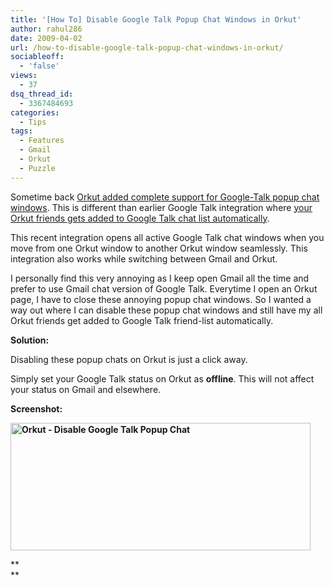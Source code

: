 ```yaml
---
title: '[How To] Disable Google Talk Popup Chat Windows in Orkut'
author: rahul286
date: 2009-04-02
url: /how-to-disable-google-talk-popup-chat-windows-in-orkut/
sociableoff:
  - 'false'
views:
  - 37
dsq_thread_id:
  - 3367484693
categories:
  - Tips
tags:
  - Features
  - Gmail
  - Orkut
  - Puzzle
---
```

Sometime back [Orkut added complete support for Google-Talk popup chat windows][1]. This is different than earlier Google Talk integration where [your Orkut friends gets added to Google Talk chat list automatically][2].

This recent integration opens all active Google Talk chat windows when you move from one Orkut window to another Orkut window seamlessly. This integration also works while switching between Gmail and Orkut.

I personally find this very annoying as I keep open Gmail all the time and prefer to use Gmail chat version of Google Talk. Everytime I open an Orkut page, I have to close these annoying popup chat windows. So I wanted a way out where I can disable these popup chat windows and still have my all Orkut friends get added to Google Talk friend-list automatically.

**Solution:**

Disabling these popup chats on Orkut is just a click away.

Simply set your Google Talk status on Orkut as **offline**. This will not affect your status on Gmail and elsewhere.

**Screenshot:**

**<img class="wp-image-51334" src="http://cdn.devilsworkshop.org/files/2009/04/orkut-disable-google-talk-popup-2.png" width="480" height="204" alt="Orkut - Disable Google Talk Popup Chat" />**

**  
**

 [1]: http://devilsworkshop.org/google-integrates-talk-with-orkut/
 [2]: http://devilsworkshop.org/google-talk-officially-integrated-with-orkut/
